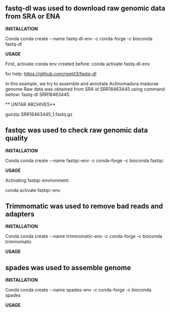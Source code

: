 ## fastq-dl was used to download raw genomic data from SRA or ENA

**INSTALLATION**

Conda
conda create --name fastq-dl-env -c conda-forge -c bioconda fastq-dl


**USAGE**

First, activate conda env created before:
conda activate fastq-dl-env 


for help:
https://github.com/rpetit3/fastq-dl

In this example, we try to assemble and annotate Actinomadura madurae genome
Raw data was obtained from SRA id SRR18463445 using command bellow:
fastq-dl SRR18463445


** UNTAR ARCHIVES**

gunzip SRR18463445_1.fastq.gz 

## fastqc was used to check raw genomic data quality
**INSTALLATION**

Conda
conda create --name fastqc-env -c conda-forge -c bioconda fastqc


**USAGE**

Activating fastqc environment:

conda activate fastqc-env

## Trimmomatic was used to remove bad reads and adapters

**INSTALLATION**

Conda
conda create --name trimmomatic-env -c conda-forge -c bioconda trimmomatic


**USAGE**

## spades was used to assemble genome

**INSTALLATION**

Conda
conda create --name spades-env -c conda-forge -c bioconda spades


**USAGE**
